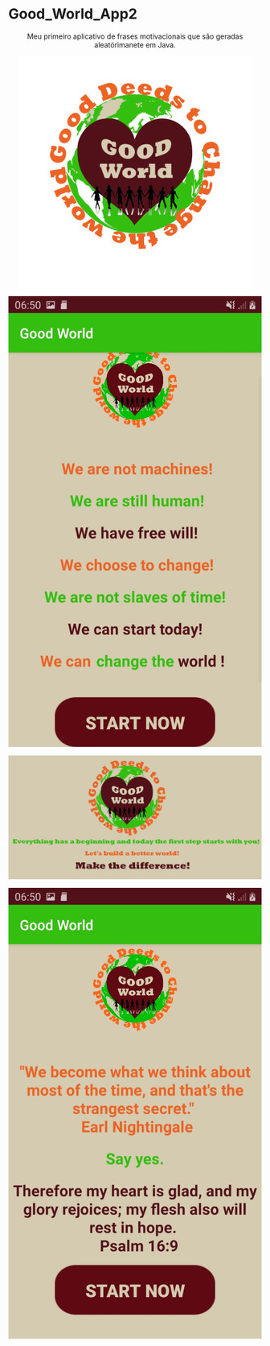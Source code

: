 # Good_World_App2

<p align="center">
Meu primeiro aplicativo de frases motivacionais que são geradas aleatórimanete em Java.
</p>



<p align="center">
  <img width="460" height="460" src="https://github.com/marquesLeomar/Good_World_App2/blob/master/bom%20Mundo.png">
</p>




<p align="center">
  <img src="https://github.com/marquesLeomar/Good_World_App2/blob/master/Screenshot_20200725-065053_Good%20World.jpg">
</p>



<p align="center">
  <img src="https://github.com/marquesLeomar/Good_World_App2/blob/master/GWG.png">
</p>



<p align="center">
  <img src="https://github.com/marquesLeomar/Good_World_App2/blob/master/Screenshot_20200725-065044_Good%20World.jpg">
</p>






